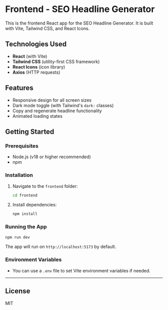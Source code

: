 # Frontend - SEO Headline Generator

This is the frontend React app for the SEO Headline Generator. It is built with Vite, Tailwind CSS, and React Icons.

## Technologies Used
- **React** (with Vite)
- **Tailwind CSS** (utility-first CSS framework)
- **React Icons** (icon library)
- **Axios** (HTTP requests)

## Features
- Responsive design for all screen sizes
- Dark mode toggle (with Tailwind's `dark:` classes)
- Copy and regenerate headline functionality
- Animated loading states

## Getting Started

### Prerequisites
- Node.js (v18 or higher recommended)
- npm

### Installation
1. Navigate to the `frontend` folder:
   ```sh
   cd frontend
   ```
2. Install dependencies:
   ```sh
   npm install
   ```

### Running the App
```sh
npm run dev
```
The app will run on `http://localhost:5173` by default.

### Environment Variables
- You can use a `.env` file to set Vite environment variables if needed.

---

## License
MIT
